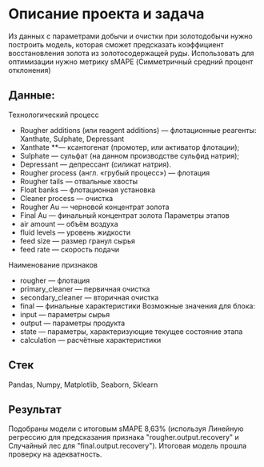 # Описание проекта и задача
Из данных с параметрами добычи и очистки при золотодобычи нужно построить модель, которая сможет предсказать коэффициент восстановления золота из золотосодержащей руды.
Использовать для оптимизации нужно метрику sMAPE (Симметричный средний процент отклонения)

## Данные:

Технологический процесс
- Rougher additions (или reagent additions) — флотационные реагенты: Xanthate, Sulphate, Depressant
- Xanthate \**— ксантогенат (промотер, или активатор флотации);
- Sulphate — сульфат (на данном производстве сульфид натрия);
- Depressant — депрессант (силикат натрия).
- Rougher process (англ. «грубый процесс») — флотация
- Rougher tails — отвальные хвосты
- Float banks — флотационная установка
- Cleaner process — очистка
- Rougher Au — черновой концентрат золота
- Final Au — финальный концентрат золота
Параметры этапов
- air amount — объём воздуха
- fluid levels — уровень жидкости
- feed size — размер гранул сырья
- feed rate — скорость подачи

Наименование признаков

* rougher — флотация
* primary_cleaner — первичная очистка
* secondary_cleaner — вторичная очистка
* final — финальные характеристики Возможные значения для блока:
 * input — параметры сырья
 * output — параметры продукта
 * state — параметры, характеризующие текущее состояние этапа
 * calculation — расчётные характеристики
 
## Стек
Pandas, Numpy, Matplotlib, Seaborn, Sklearn

## Результат
Подобраны модели с итоговым sMAPE 8,63% (используя Линейную регрессию для предсказания признака "rougher.output.recovery" и Cлучайный лес для "final.output.recovery").
Итоговая модель прошла проверку на адекватность.
